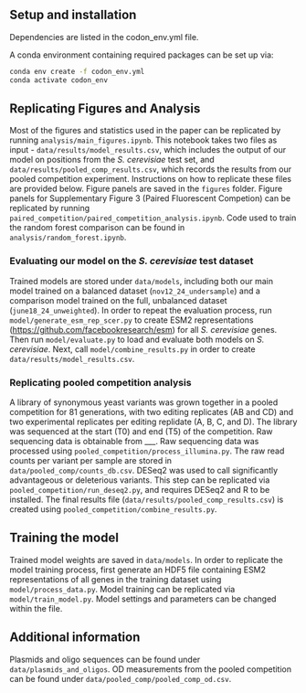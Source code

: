 ## Setup and installation
Dependencies are listed in the codon_env.yml file.

A conda environment containing required packages can be set up via:

```bash
conda env create -f codon_env.yml
conda activate codon_env
```

## Replicating Figures and Analysis
Most of the figures and statistics used in the paper can be replicated by running `analysis/main_figures.ipynb`. 
This notebook takes two files as input - `data/results/model_results.csv`, which includes the output of our model on positions from the _S. cerevisiae_ test set, and `data/results/pooled_comp_results.csv`, 
which records the results from our pooled competition experiment. Instructions on how to replicate these files are provided below.
Figure panels are saved in the `figures` folder. Figure panels for Supplementary Figure 3 (Paired Fluorescent Competion) can be replicated by running `paired_competition/paired_competition_analysis.ipynb`.
Code used to train the random forest comparison can be found in `analysis/random_forest.ipynb`.

### Evaluating our model on the _S. cerevisiae_ test dataset
Trained models are stored under `data/models`, including both our main model trained on a balanced dataset (`nov12_24_undersample`) and a comparison model trained on the full, unbalanced dataset (`june18_24_unweighted`).
In order to repeat the evaluation process, run `model/generate_esm_rep_scer.py` to create ESM2 representations (https://github.com/facebookresearch/esm) for all _S. cerevisiae_ genes. 
Then run `model/evaluate.py` to load and evaluate both models on _S. cerevisiae_. Next, call `model/combine_results.py` in order to create `data/results/model_results.csv`. 

### Replicating pooled competition analysis
A library of synonymous yeast variants was grown together in a pooled competition for 81 generations, with two editing replicates (AB and CD) and two experimental replicates per editing replidate (A, B, C, and D). The library was sequenced at the start (T0) and end (T5) of the competition. Raw sequencing data is obtainable from ___. Raw sequencing data was processed using `pooled_competition/process_illumina.py`. The raw read counts per variant per sample are stored in `data/pooled_comp/counts_db.csv`.
DESeq2 was used to call significantly advantageous or deleterious variants. This step can be replicated via `pooled_competition/run_deseq2.py`, and requires DESeq2 and R to be installed.
The final results file (`data/results/pooled_comp_results.csv`) is created using `pooled_competition/combine_results.py`.

## Training the model
Trained model weights are saved in `data/models`. In order to replicate the model training process, first generate an HDF5 file containing ESM2 representations of all genes in the training dataset using `model/process_data.py`. 
Model training can be replicated via `model/train_model.py`. Model settings and parameters can be changed within the file. 

## Additional information
Plasmids and oligo sequences can be found under `data/plasmids_and_oligos`. OD measurements from the pooled competition can be found under `data/pooled_comp/pooled_comp_od.csv`.


